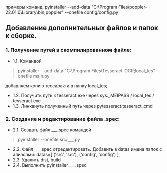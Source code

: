 примеры команд:
pyinstaller --add-data "C:\Program Files\poppler-22.01.0\Library\bin;poppler" --onefile config/config.py


## Добавление дополнительных файлов и папок к сборке.

### 1. Получение путей в скомпилированном файле:

- 1.1. Командой
> pyinstaller --add-data "C:\Program Files\Tesseract-OCR;local_tes" --onefile main.py
> 
добавляем копию тессаракта в папку local_tes;
- 1.2. Получить путь к tesseract.exe через sys._MEIPASS / local_tes / tesseract.exe
- 1.3. Линкануть полученный путь через pytesseract.tesseract_cmd


### 2. Создание и редактирование файла .spec:

- 2.1. Создать файл ___.spec командой
> pyinstaller --onefile src/___.py
> 
- 2.2. Файл ___.spec отредактировать. Добавить в datas имена папок с алиасами: 
    datas=[
        ('src', 'src'),
        ('config', 'config')
    ],
- 2.3. Удалить dist, build
- 2.4. Выполнить pyinstaller ___.spec
